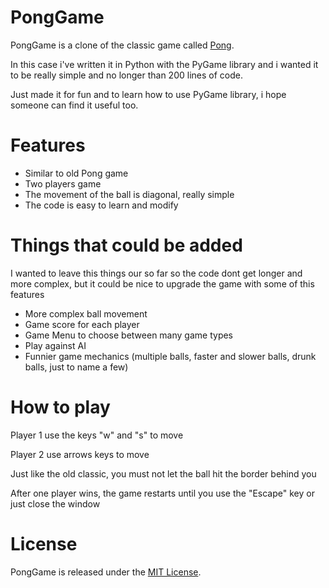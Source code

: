 # PongGame

PongGame is a clone of the classic game called [Pong](http://en.wikipedia.org/wiki/Pong).

In this case i've written it in Python with the PyGame library and i wanted it to be really simple and no longer than 200 lines of code.

Just made it for fun and to learn how to use PyGame library, i hope someone can find it useful too.

# Features

* Similar to old Pong game
* Two players game
* The movement of the ball is diagonal, really simple
* The code is easy to learn and modify

# Things that could be added

I wanted to leave this things our so far so the code dont get longer and more complex, but it could be nice to upgrade the game with some of this features

* More complex ball movement
* Game score for each player
* Game Menu to choose between many game types
* Play against AI
* Funnier game mechanics (multiple balls, faster and slower balls, drunk balls, just to name a few)

# How to play

Player 1 use the keys "w" and "s" to move

Player 2 use arrows keys to move

Just like the old classic, you must not let the ball hit the border behind you

After one player wins, the game restarts until you use the "Escape" key or just close the window

# License

PongGame is released under the [MIT License](http://taye.mit-license.org/).
